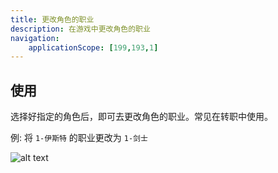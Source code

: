 ```yaml
---
title: 更改角色的职业
description: 在游戏中更改角色的职业
navigation:
    applicationScope: [199,193,1]
---
```


## 使用

选择好指定的角色后，即可去更改角色的职业。常见在转职中使用。

例: 将 `1-伊斯特` 的职业更改为 `1-剑士`

![alt text](https://cdn.gcw.wiki.wiki/gcw/image/zh_hans/commands/actor/changeactorclass/image.png)
